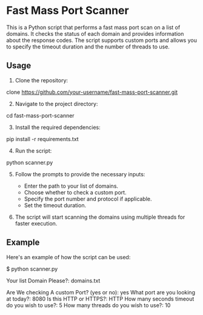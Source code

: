 # Fast Mass Port Scanner

This is a Python script that performs a fast mass port scan on a list of domains. It checks the status of each domain and provides information about the response codes. The script supports custom ports and allows you to specify the timeout duration and the number of threads to use.

## Usage

1. Clone the repository:

  
  clone https://github.com/your-username/fast-mass-port-scanner.git
   

2. Navigate to the project directory:

  
 cd fast-mass-port-scanner
   

3. Install the required dependencies:

  
  pip install -r requirements.txt
   

4. Run the script:

  
  python scanner.py
   

5. Follow the prompts to provide the necessary inputs:

   - Enter the path to your list of domains.
   - Choose whether to check a custom port.
   - Specify the port number and protocol if applicable.
   - Set the timeout duration.

6. The script will start scanning the domains using multiple threads for faster execution.

## Example

Here's an example of how the script can be used:

$ python scanner.py

Your list Domain Please?: domains.txt

Are We checking A custom Port? (yes or no): yes
What port are you looking at today?: 8080
Is this HTTP or HTTPS?: HTTP
How many seconds timeout do you wish to use?: 5
How many threads do you wish to use?: 10
